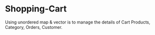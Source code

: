 # Shopping-Cart
Using unordered map & vector is to manage the details of Cart Products, Category, Orders, Customer.
